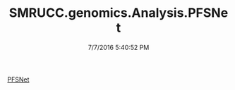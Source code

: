 ﻿---
title: SMRUCC.genomics.Analysis.PFSNet
date: 7/7/2016 5:40:52 PM
---

[PFSNet](T-SMRUCC.genomics.Analysis.PFSNet.PFSNet.html)
